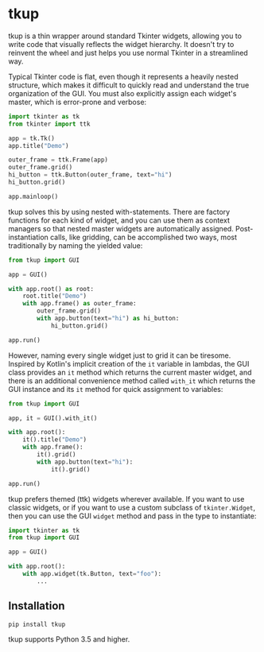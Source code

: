 
# tkup

tkup is a thin wrapper around standard Tkinter widgets, allowing you to write
code that visually reflects the widget hierarchy. It doesn't try to reinvent
the wheel and just helps you use normal Tkinter in a streamlined way.

Typical Tkinter code is flat, even though it represents a heavily nested
structure, which makes it difficult to quickly read and understand the true
organization of the GUI. You must also explicitly assign each widget's master,
which is error-prone and verbose:

```python
import tkinter as tk
from tkinter import ttk

app = tk.Tk()
app.title("Demo")

outer_frame = ttk.Frame(app)
outer_frame.grid()
hi_button = ttk.Button(outer_frame, text="hi")
hi_button.grid()

app.mainloop()
```

tkup solves this by using nested with-statements. There are factory functions
for each kind of widget, and you can use them as context managers so that
nested master widgets are automatically assigned. Post-instantiation calls,
like gridding, can be accomplished two ways, most traditionally by naming the
yielded value:

```python
from tkup import GUI

app = GUI()

with app.root() as root:
    root.title("Demo")
    with app.frame() as outer_frame:
        outer_frame.grid()
        with app.button(text="hi") as hi_button:
            hi_button.grid()

app.run()
```

However, naming every single widget just to grid it can be tiresome.
Inspired by Kotlin's implicit creation of the `it` variable in lambdas,
the GUI class provides an `it` method which returns the current master widget,
and there is an additional convenience method called `with_it` which returns
the GUI instance and its `it` method for quick assignment to variables:

```python
from tkup import GUI

app, it = GUI().with_it()

with app.root():
    it().title("Demo")
    with app.frame():
        it().grid()
        with app.button(text="hi"):
            it().grid()

app.run()
```

tkup prefers themed (ttk) widgets wherever available. If you want to use
classic widgets, or if you want to use a custom subclass of `tkinter.Widget`,
then you can use the GUI `widget` method and pass in the type to instantiate:

```python
import tkinter as tk
from tkup import GUI

app = GUI()

with app.root():
    with app.widget(tk.Button, text="foo"):
        ...
```

## Installation

```
pip install tkup
```

tkup supports Python 3.5 and higher.
